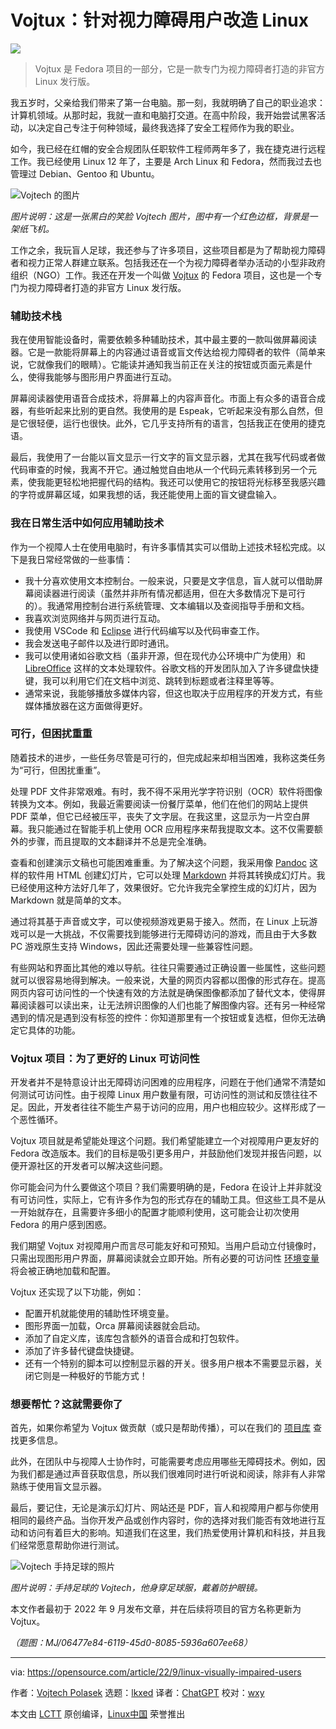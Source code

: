 [#]: subject: "Remixing Linux for blind and visually impaired users"
[#]: via: "https://opensource.com/article/22/9/linux-visually-impaired-users"
[#]: author: "Vojtech Polasek https://opensource.com/users/vpolasek"
[#]: collector: "lkxed"
[#]: translator: "ChatGPT"
[#]: reviewer: "wxy"
[#]: publisher: "wxy"
[#]: url: "https://linux.cn/article-16397-1.html"

Vojtux：针对视力障碍用户改造 Linux
======

![][0]

> Vojtux 是 Fedora 项目的一部分，它是一款专门为视力障碍者打造的非官方 Linux 发行版。

我五岁时，父亲给我们带来了第一台电脑。那一刻，我就明确了自己的职业追求：计算机领域。从那时起，我就一直和电脑打交道。在高中阶段，我开始尝试黑客活动，以决定自己专注于何种领域，最终我选择了安全工程师作为我的职业。

如今，我已经在红帽的安全合规团队任职软件工程师两年多了，我在捷克进行远程工作。我已经使用 Linux 12 年了，主要是 Arch Linux 和 Fedora，然而我过去也管理过 Debian、Gentoo 和 Ubuntu。

![Vojtech 的图片][1]

*图片说明：这是一张黑白的笑脸 Vojtech 图片，图中有一个红色边框，背景是一架纸飞机。*

工作之余，我玩盲人足球，我还参与了许多项目，这些项目都是为了帮助视力障碍者和视力正常人群建立联系。包括我还在一个为视力障碍者举办活动的小型非政府组织（NGO）工作。我还在开发一个叫做 [Vojtux][2] 的 Fedora 项目，这也是一个专门为视力障碍者打造的非官方 Linux 发行版。

### 辅助技术栈

我在使用智能设备时，需要依赖多种辅助技术，其中最主要的一款叫做屏幕阅读器。它是一款能将屏幕上的内容通过语音或盲文传达给视力障碍者的软件（简单来说，它就像我们的眼睛）。它能读并通知我当前正在关注的按钮或页面元素是什么，使得我能够与图形用户界面进行互动。

屏幕阅读器使用语音合成技术，将屏幕上的内容声音化。市面上有众多的语音合成器，有些听起来比别的更自然。我使用的是 Espeak，它听起来没有那么自然，但是它很轻便，运行也很快。此外，它几乎支持所有的语言，包括我正在使用的捷克语。

最后，我使用了一台能以盲文显示一行文字的盲文显示器，尤其在我写代码或者做代码审查的时候，我离不开它。通过触觉自由地从一个代码元素转移到另一个元素，使我能更轻松地把握代码的结构。我还可以使用它的按钮将光标移至我感兴趣的字符或屏幕区域，如果我想的话，我还能使用上面的盲文键盘输入。

### 我在日常生活中如何应用辅助技术

作为一个视障人士在使用电脑时，有许多事情其实可以借助上述技术轻松完成。以下是我日常经常做的一些事情：

- 我十分喜欢使用文本控制台。一般来说，只要是文字信息，盲人就可以借助屏幕阅读器进行阅读（虽然并非所有情况都适用，但在大多数情况下是可行的）。我通常用控制台进行系统管理、文本编辑以及查阅指导手册和文档。
- 我喜欢浏览网络并与网页进行互动。
- 我使用 VSCode 和 [Eclipse][3] 进行代码编写以及代码审查工作。
- 我会发送电子邮件以及进行即时通讯。
- 我可以使用诸如谷歌文档（虽非开源，但在现代办公环境中广为使用）和 [LibreOffice][4] 这样的文本处理软件。谷歌文档的开发团队加入了许多键盘快捷键，我可以利用它们在文档中浏览、跳转到标题或者注释里等等。
- 通常来说，我能够播放多媒体内容，但这也取决于应用程序的开发方式，有些媒体播放器在这方面做得更好。

### 可行，但困扰重重

随着技术的进步，一些任务尽管是可行的，但完成起来却相当困难，我称这类任务为“可行，但困扰重重”。

处理 PDF 文件非常艰难。有时，我不得不采用光学字符识别（OCR）软件将图像转换为文本。例如，我最近需要阅读一份餐厅菜单，他们在他们的网站上提供 PDF 菜单，但它已经被压平，丧失了文字层。在我这里，这显示为一片空白屏幕。我只能通过在智能手机上使用 OCR 应用程序来帮我提取文本。这不仅需要额外的步骤，而且提取的文本翻译并不总是完全准确。

查看和创建演示文稿也可能困难重重。为了解决这个问题，我采用像 [Pandoc][5] 这样的软件用 HTML 创建幻灯片，它可以处理 [Markdown][6] 并将其转换成幻灯片。我已经使用这种方法好几年了，效果很好。它允许我完全掌控生成的幻灯片，因为 Markdown 就是简单的文本。

通过将其基于声音或文字，可以使视频游戏更易于接入。然而，在 Linux 上玩游戏可以是一大挑战，不仅需要找到能够进行无障碍访问的游戏，而且由于大多数 PC 游戏原生支持 Windows，因此还需要处理一些兼容性问题。

有些网站和界面比其他的难以导航。往往只需要通过正确设置一些属性，这些问题就可以很容易地得到解决。一般来说，大量的网页内容都以图像的形式存在。提高网页内容可访问性的一个快速有效的方法就是确保图像都添加了替代文本，使得屏幕阅读器可以读出来，让无法辨识图像的人们也能了解图像内容。还有另一种经常遇到的情况是遇到没有标签的控件：你知道那里有一个按钮或复选框，但你无法确定它具体的功能。

### Vojtux 项目：为了更好的 Linux 可访问性

开发者并不是特意设计出无障碍访问困难的应用程序，问题在于他们通常不清楚如何测试可访问性。由于视障 Linux 用户数量有限，可访问性的测试和反馈往往不足。因此，开发者往往不能生产易于访问的应用，用户也相应较少。这样形成了一个恶性循环。

Vojtux 项目就是希望能处理这个问题。我们希望能建立一个对视障用户更友好的 Fedora 改造版本。我们的目标是吸引更多用户，并鼓励他们发现并报告问题，以便开源社区的开发者可以解决这些问题。

你可能会问为什么要做这个项目？我们需要明确的是，Fedora 在设计上并非就没有可访问性，实际上，它有许多作为包的形式存在的辅助工具。但这些工具不是从一开始就存在，且需要许多细小的配置才能顺利使用，这可能会让初次使用 Fedora 的用户感到困惑。

我们期望 Vojtux 对视障用户而言尽可能友好和可预知。当用户启动立付镜像时，只需出现图形用户界面，屏幕阅读就会立即开始。所有必要的可访问性 [环境变量][7] 将会被正确地加载和配置。

Vojtux 还实现了以下功能，例如：

- 配置开机就能使用的辅助性环境变量。
- 图形界面一加载，Orca 屏幕阅读器就会启动。
- 添加了自定义库，该库包含额外的语音合成和打包软件。
- 添加了许多替代键盘快捷键。
- 还有一个特别的脚本可以控制显示器的开关。很多用户根本不需要显示器，关闭它则是一种极好的节能方式！

### 想要帮忙？这就需要你了

首先，如果你希望为 Vojtux 做贡献（或只是帮助传播），可以在我们的 [项目库][2] 查找更多信息。

此外，在团队中与视障人士协作时，可能需要考虑应用哪些无障碍技术。例如，因为我们都是通过声音获取信息，所以我们很难同时进行听说和阅读，除非有人非常熟练于使用盲文显示器。

最后，要记住，无论是演示幻灯片、网站还是 PDF，盲人和视障用户都与你使用相同的最终产品。当你开发产品或创作内容时，你的选择对我们能否有效地进行互动和访问有着巨大的影响。知道我们在这里，我们热爱使用计算机和科技，并且我们经常愿意帮助你进行测试。

![Vojtech 手持足球的照片][8]

*图片说明：手持足球的 Vojtech，他身穿足球服，戴着防护眼镜。*

本文作者最初于 2022 年 9 月发布文章，并在后续将项目的官方名称更新为 Vojtux。

*（题图：MJ/06477e84-6119-45d0-8085-5936a607ee68）*

--------------------------------------------------------------------------------

via: https://opensource.com/article/22/9/linux-visually-impaired-users

作者：[Vojtech Polasek][a]
选题：[lkxed][b]
译者：[ChatGPT](https://linux.cn/lctt/ChatGPT)
校对：[wxy](https://github.com/wxy)

本文由 [LCTT](https://github.com/LCTT/TranslateProject) 原创编译，[Linux中国](https://linux.cn/) 荣誉推出

[a]: https://opensource.com/users/vpolasek
[b]: https://github.com/lkxed
[1]: https://opensource.com/sites/default/files/2022-08/Vojtech.png
[2]: https://github.com/vojtapolasek/Fegora
[3]: https://opensource.com/article/20/12/eclipse
[4]: https://opensource.com/article/22/2/libreoffice-accessibility
[5]: https://opensource.com/article/18/9/intro-pandoc
[6]: https://opensource.com/article/19/9/introduction-markdown
[7]: https://opensource.com/article/19/8/what-are-environment-variables
[8]: https://opensource.com/sites/default/files/2022-08/Vojtech%20holding%20a%20football.jpg
[0]: https://img.linux.net.cn/data/attachment/album/202311/19/213037vnff11ziqxnjcsft.png